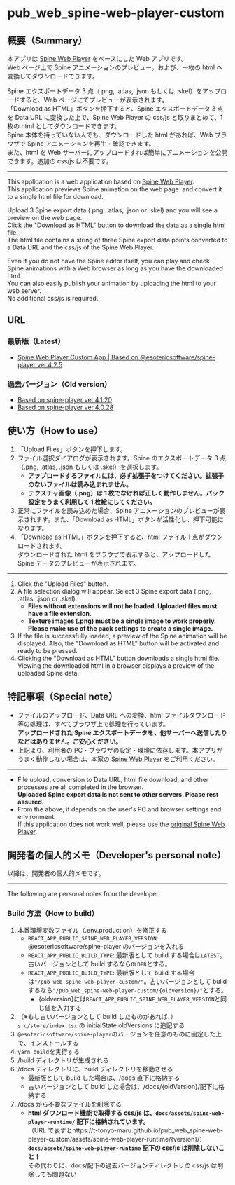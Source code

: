 # pub_web_spine-web-player-custom

## 概要（Summary）

本アプリは [Spine Web Player](http://ja.esotericsoftware.com/spine-player) をベースにした Web アプリです。  
Web ページ上で Spine アニメーションのプレビュー。および、一枚の html へ変換してダウンロードできます。

Spine エクスポートデータ 3 点（.png, .atlas, .json もしくは .skel）をアップロードすると、Web ページにてプレビューが表示されます。  
「Download as HTML」ボタンを押下すると、Spine エクスポートデータ 3 点を Data URL に変換した上で、Spine Web Player の css/js と取りまとめて、1 枚の html としてダウンロードできます。  
Spine 本体を持っていない人でも、ダウンロードした html があれば、Web ブラウザで Spine アニメーションを再生・確認できます。  
また、html を Web サーバーにアップロードすれば簡単にアニメーションを公開できます。追加の css/js は不要です。

---

This application is a web application based on [Spine Web Player](http://ja.esotericsoftware.com/spine-player).  
This application previews Spine animation on the web page. and convert it to a single html file for download.

Upload 3 Spine export data (.png, .atlas, .json or .skel) and you will see a preview on the web page.  
Click the "Download as HTML" button to download the data as a single html file.  
The html file contains a string of three Spine export data points converted to a Data URL and the css/js of the Spine Web Player.

Even if you do not have the Spine editor itself, you can play and check Spine animations with a Web browser as long as you have the downloaded html.  
You can also easily publish your animation by uploading the html to your web server.  
No additional css/js is required.

## URL

### 最新版（Latest）

- [Spine Web Player Custom App | Based on @esotericsoftware/spine-player ver.4.2.5](https://t-tonyo-maru.github.io/pub_web_spine-web-player-custom/)

### 過去バージョン（Old version）

- [Based on spine-player ver.4.1.20](https://t-tonyo-maru.github.io/pub_web_spine-web-player-custom/4.1.20/)
- [Based on spine-player ver.4.0.28](https://t-tonyo-maru.github.io/pub_web_spine-web-player-custom/4.0.28/)

## 使い方（How to use）

1. 「Upload Files」ボタンを押下します。
2. ファイル選択ダイアログが表示されます。Spine のエクスポートデータ 3 点（.png, .atlas, .json もしくは .skel）を選択します。
   - **アップロードするファイルには、必ず拡張子をつけてください。拡張子のないファイルは読み込まれません。**
   - **テクスチャ画像（.png）は 1 枚でなければ正しく動作しません。パック設定をうまく利用して 1 枚絵にしてください。**
3. 正常にファイルを読み込めた場合、Spine アニメーションのプレビューが表示されます。また、「Download as HTML」ボタンが活性化し、押下可能になります。
4. 「Download as HTML」ボタンを押下すると、html ファイル 1 点がダウンロードされます。  
   ダウンロードされた html をブラウザで表示すると、アップロードした Spine データのプレビューが表示されます。

---

1. Click the "Upload Files" button.
2. A file selection dialog will appear. Select 3 Spine export data (.png, .atlas, .json or .skel).
   - **Files without extensions will not be loaded. Uploaded files must have a file extension.**
   - **Texture images (.png) must be a single image to work properly. Please make use of the pack settings to create a single image.**
3. If the file is successfully loaded, a preview of the Spine animation will be displayed. Also, the "Download as HTML" button will be activated and ready to be pressed.
4. Clicking the "Download as HTML" button downloads a single html file.  
   Viewing the downloaded html in a browser displays a preview of the uploaded Spine data.

## 特記事項（Special note）

- ファイルのアップロード、Data URL への変換、html ファイルダウンロード等の処理は、すべてブラウザ上で処理を行っています。  
   **アップロードされた Spine エクスポートデータを、他サーバーへ送信したりなどはありません。ご安心ください。**
- 上記より、利用者の PC・ブラウザの設定・環境に依存します。本アプリがうまく動作しない場合は、本家の [Spine Web Player](http://ja.esotericsoftware.com/spine-player) をご利用ください。

---

- File upload, conversion to Data URL, html file download, and other processes are all completed in the browser.  
   **Uploaded Spine export data is not sent to other servers. Please rest assured.**
- From the above, it depends on the user's PC and browser settings and environment.  
   If this application does not work well, please use the [original Spine Web Player](http://ja.esotericsoftware.com/spine-player).

## 開発者の個人的メモ（Developer's personal note）

以降は、開発者の個人的メモです。

---

The following are personal notes from the developer.

### Build 方法（How to build）

1. 本番環境変数ファイル（.env.production）を修正する
   - `REACT_APP_PUBLIC_SPINE_WEB_PLAYER_VERSION`: @esotericsoftware/spine-player のバージョンを入れる
   - `REACT_APP_PUBLIC_BUILD_TYPE`: 最新版として build する場合は`LATEST`。古いバージョンとして build するなら`OLDER`とする。
   - `REACT_APP_PUBLIC_BUILD_TYPE`: 最新版として build する場合は`"/pub_web_spine-web-player-custom/"`。古いバージョンとして build するなら`"/pub_web_spine-web-player-custom/{oldversion}/"`とする。
     - {oldversion}には`REACT_APP_PUBLIC_SPINE_WEB_PLAYER_VERSION`と同じ値を入力する
2. （※もし古いバージョンとして build したものがあれば、）`src/store/index.tsx` の initialState.oldVersions に追記する
3. `@esotericsoftware/spine-player`のバージョンを任意のものに固定した上で、インストールする
4. `yarn build`を実行する
5. /build ディレクトリが生成される
6. /docs ディレクトリに、build ディレクトリを移動させる
   - 最新版として build した場合は、/docs 直下に格納する
   - 古いバージョンとして build した場合は、/docs/{oldVersion}/配下に格納する
7. /docs から不要なファイルを削除する
   - **html ダウンロード機能で取得する css/js は、`docs/assets/spine-web-player-runtime/` 配下に格納されています。**  
      （URL で表すとhttps://t-tonyo-maru.github.io/pub_web_spine-web-player-custom/assets/spine-web-player-runtime/{version}/）  
      **`docs/assets/spine-web-player-runtime` 配下の css/js は削除しないこと！**  
      その代わりに、docs/配下の過去バージョンディレクトリの css/js は削除しても問題ない
